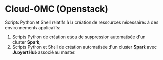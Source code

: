 # Cloud-OMC (Openstack)
Scripts Python et Shell relatifs à la création de ressources nécessaires à des environnements applicatifs:

1. Scripts Python de création et/ou de suppression automatisée d'un cluster **Spark**,
2. Scripts Python et Shell de création automatisée d'un cluster **Spark** avec **JupyertHub** associé au master.
